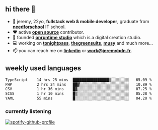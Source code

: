 ## hi there 👋

- 👦 jeremy,  22yo, **fullstack web & mobile developer**, graduate from **[needforschool](https://www.needfor-school.com/)** IT school.
- ❤️ active **[open source](https://github.com/jerembdn)** contributor.
- 🧠 founded **[onruntime studio](https://github.com/onruntime)** which is a digital creation studio.
- 💻 working on **[tonightpass](https://tonightpass.com)**, **[thegreensuits](https://thegreensuits.fr)**, **[musy](https://github.com/musyapp)** and much more...
- 📫 you can reach me on **[linkedin](https://www.linkedin.com/in/jeremybdn/)** or **[work@jeremybdn.fr](mailto:work@jeremybdn.fr)**.

## weekly used languages

<!--START_SECTION:waka-->

```txt
TypeScript    14 hrs 25 mins  ████████████████▒░░░░░░░░   65.09 %
PHP           2 hrs 24 mins   ██▓░░░░░░░░░░░░░░░░░░░░░░   10.89 %
CSV           1 hr 36 mins    █▓░░░░░░░░░░░░░░░░░░░░░░░   07.25 %
SCSS          1 hr 10 mins    █▒░░░░░░░░░░░░░░░░░░░░░░░   05.28 %
YAML          55 mins         █░░░░░░░░░░░░░░░░░░░░░░░░   04.20 %
```

<!--END_SECTION:waka-->

### currently listening
[![spotify-github-profile](https://spotify-github-profile.vercel.app/api/view?uid=31ugdvkonmhxzbnkai2r7ue2empe&cover_image=true&theme=natemoo-re&show_offline=false&background_color=121212&bar_color=3356d7&bar_color_cover=false)](https://open.spotify.com/user/31225jnpumbhbpldcz2wjg24aymi)
